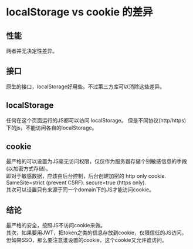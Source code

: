# localStorage vs cookie 的差异

## 性能
两者并无决定性差异。

## 接口
原生的接口，localStorage好用些。不过第三方库可以消除这些差异。

## localStorage
任何在这个页面运行的JS都可以访问 localStorage。 但是不同协议(http/https)下的js，不能访问各自的localStorage。

## cookie
最严格的可以设置为JS毫无访问权限，仅仅作为服务器存储个别敏感信息的手段(以加密方式存储)。  
即对于敏感数据，应该由后台控制，后台创建加密的 http only cookie. SameSite=strict (prevent CSRF). secure=true (https only).  
其次可以设置只有来源于同一个domain下的JS才能访问cookie。

## 结论
最严格的安全，按照JS不访问cookie来做。  
其次，如果要用JWT，把token之类的信息存放到cookie，仅限信任的JS访问。但如果SSO，那么要注意谁设置的cookie，这个cookie又允许谁访问。  
